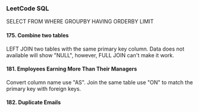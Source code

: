 ### LeetCode SQL

SELECT FROM WHERE GROUPBY HAVING ORDERBY LIMIT

#### 175. Combine two tables

LEFT JOIN two tables with the same primary key column. Data does not available will show "NULL", however, FULL JOIN can't make it work.

#### 181. Employees Earning More Than Their Managers

Convert column name use "AS". Join the same table use "ON" to match the primary key with foreign keys.

#### 182. Duplicate Emails

